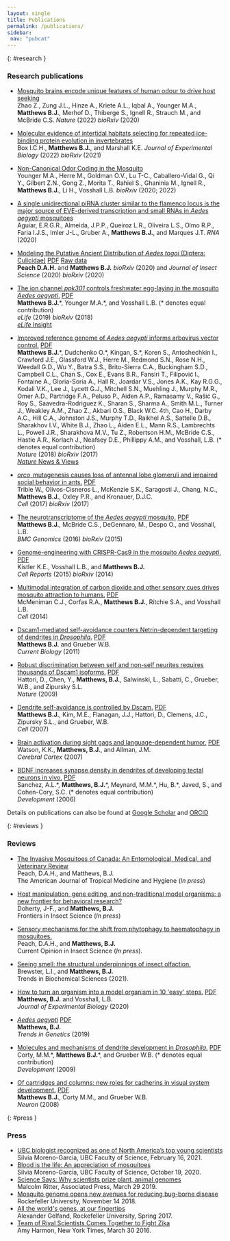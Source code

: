 ```yaml
---
layout: single
title: Publications
permalink: /publications/
sidebar:
 nav: "pubcat"
---
```


{: #research }
### Research publications

- [Mosquito brains encode unique features of human odour to drive host seeking](https://www.nature.com/articles/s41586-022-04675-4)
<br/> Zhao Z., Zung J.L., Hinze A., Kriete A.L., Iqbal A., Younger M.A., **Matthews B.J.**, Merhof D., Thiberge S., Ignell R., Strauch M., and McBride C.S. *Nature* (2022) *bioRxiv* (2020)<br/>

- [Molecular evidence of intertidal habitats selecting for repeated ice-binding protein evolution in invertebrates](https://journals.biologists.com/jeb/article/225/Suppl_1/jeb243409/274373/Molecular-evidence-of-intertidal-habitats)
<br/> Box I.C.H., **Matthews B.J.**, and Marshall K.E. *Journal of Experimental Biology* (2022) *bioRxiv* (2021)<br/>

- [Non-Canonical Odor Coding in the Mosquito](https://www.biorxiv.org/content/10.1101/2020.11.07.368720v2.full) <br/> 
Younger M.A., Herre M., Goldman O.V., Lu T-C., Caballero-Vidal G., Qi Y., Gilbert Z.N., Gong Z., Morita T., Rahiel S., Ghaninia M., Ignell R., **Matthews B.J.**, Li H., Vosshall L.B. *bioRxiv* (2020; 2022)

- [A single unidirectional piRNA cluster similar to the flamenco locus is the major source of EVE-derived transcription and small RNAs in _Aedes aegypti_ mosquitoes](https://rnajournal.cshlp.org/content/early/2020/01/29/rna.073965.119.abstract)
<br/> Aguiar, E.R.G.R., Almeida, J.P.P., Queiroz L.R., Oliveira L.S., Olmo R.P., Faria I.J.S., Imler J-L., Gruber A., **Matthews B.J.**, and Marques J.T. *RNA* (2020) <br/>

- [Modeling the Putative Ancient Distribution of _Aedes togoi_ (Diptera: Culicidae)](https://doi.org/10.1093/jisesa/ieaa035)
[PDF](/assets/pdf/PeachMatthews2020.pdf)
[Raw data](https://doi.org/10.5683/SP2/YPVTYT)
<br/> **Peach D.A.H.** and **Matthews B.J.** *bioRxiv* (2020) and *Journal of Insect Science* (2020) *bioRxiv* (2020)<br/>

- [The ion channel *ppk301* controls freshwater egg-laying in the mosquito *Aedes aegypti*.](https://elifesciences.org/articles/43963)
[PDF](https://elifesciences.org/download/aHR0cHM6Ly9jZG4uZWxpZmVzY2llbmNlcy5vcmcvYXJ0aWNsZXMvNDM5NjMvZWxpZmUtNDM5NjMtdjIucGRm/elife-43963-v2.pdf?_hash=XK2%2FVSdDJiFxbJfsJtbhvwkD3FY%2F77uEpTOPCqaWM%2FY%3D)
 <br/> **Matthews B.J.**\*, Younger M.A.\*, and Vosshall L.B. (\* denotes equal contribution)<br/> *eLife* (2019) *bioRxiv* (2018) <br/>
 [*eLife* Insight](https://elifesciences.org/download/aHR0cHM6Ly9jZG4uZWxpZmVzY2llbmNlcy5vcmcvYXJ0aWNsZXMvNDg2NTQvZWxpZmUtNDg2NTQtdjEucGRm/elife-48654-v1.pdf?_hash=H4Bq%2FL%2BSMby7PPJriumGnbKzJhlQMNcabDB6XgPNPPE%3D)

- [Improved reference genome of *Aedes aegypti* informs arbovirus vector control.](https://www.nature.com/articles/s41586-018-0692-z) [PDF](https://www.nature.com/articles/s41586-018-0692-z.pdf) <br/> **Matthews B.J.**\*, Dudchenko O.\*, Kingan, S.\*, Koren S., Antoshechkin I., Crawford J.E., Glassford W.J., Herre M., Redmond S.N., Rose N.H., Weedall G.D., Wu Y., Batra S.S., Brito-Sierra C.A., Buckingham S.D., Campbell C.L., Chan S., Cox E., Evans B.R., Fansiri T., Filipović I., Fontaine A., Gloria-Soria A., Hall R., Joardar V.S., Jones A.K., Kay R.G.G., Kodali V.K., Lee J., Lycett G.J., Mitchell S.N., Muehling J., Murphy M.R., Omer A.D., Partridge F.A., Peluso P., Aiden A.P., Ramasamy V., Rašić G., Roy S., Saavedra-Rodriguez K., Sharan S., Sharma A., Smith M.L., Turner J., Weakley A.M., Zhao Z., Akbari O.S., Black W.C. 4th, Cao H., Darby A.C., Hill C.A., Johnston J.S., Murphy T.D., Raikhel A.S., Sattelle D.B., Sharakhov I.V., White B.J., Zhao L., Aiden E.L., Mann R.S., Lambrechts L., Powell J.R., Sharakhova M.V., Tu Z., Robertson H.M., McBride C.S., Hastie A.R., Korlach J., Neafsey D.E., Phillippy A.M., and Vosshall, L.B. (\* denotes equal contribution)<br/> *Nature* (2018) *bioRxiv* (2017) <br/>
[*Nature* News & Views](https://www.nature.com/magazine-assets/d41586-018-07266-4/d41586-018-07266-4.pdf)

- [*orco*  mutagenesis causes loss of antennal lobe glomeruli and impaired social behavior in ants.](https://www.cell.com/fulltext/S0092-8674(17)30772-9) [PDF](https://www.cell.com/action/showPdf?pii=S0092-8674%2817%2930772-9)<br/>
Trible W., Olivos-Cisneros L., McKenzie S.K., Saragosti J., Chang, N.C., **Matthews B.J.**, Oxley P.R., and Kronauer, D.J.C. <br/> *Cell* (2017) *bioRxiv* (2017)  
 
- [The neurotranscriptome of the *Aedes aegypti* mosquito.](https://bmcgenomics.biomedcentral.com/articles/10.1186/s12864-015-2239-0) [PDF](https://bmcgenomics.biomedcentral.com/track/pdf/10.1186/s12864-015-2239-0) <br/> **Matthews B.J.**, McBride C.S., DeGennaro, M., Despo O., and Vosshall, L.B. <br/> *BMC Genomics* (2016) *bioRxiv* (2015) 
 
- [Genome-engineering with CRISPR-Cas9 in the mosquito *Aedes aegypti*.](https://www.cell.com/cell-reports/fulltext/S2211-1247(15)00262-4) [PDF](https://www.cell.com/cell-reports/pdfExtended/S2211-1247(15)00262-4) <br/> Kistler K.E., Vosshall L.B., and **Matthews B.J.** <br/> *Cell Reports* (2015) *bioRxiv* (2014) 
 
- [Multimodal integration of carbon dioxide and other sensory cues drives mosquito attraction to humans.](https://www.cell.com/cell/fulltext/S0092-8674(14)00155-X) [PDF](https://www.cell.com/cell/pdfExtended/S0092-8674(14)00155-X) <br/> McMeniman C.J., Corfas R.A., **Matthews B.J.**, Ritchie S.A., and Vosshall L.B. <br/> *Cell* (2014)
 
- [Dscam1-mediated self-avoidance counters Netrin-dependent targeting of dendrites in *Drosophila*.](https://www.cell.com/current-biology/fulltext/S0960-9822(11)00841-4) [PDF](https://www.cell.com/action/showPdf?pii=S0960-9822%2811%2900841-4) <br/> **Matthews B.J.** and Grueber W.B. <br/> *Current Biology* (2011)
 
- [Robust discrimination between self and non-self neurites requires thousands of Dscam1 isoforms.](https://www.nature.com/articles/nature08431) [PDF](/assets/pdf/HattoriNature2009.pdf) <br/> Hattori, D., Chen, Y., **Matthews, B.J.**, Salwinski, L., Sabatti, C., Grueber, W.B., and Zipursky S.L. <br/> *Nature* (2009)
 
- [Dendrite self-avoidance is controlled by Dscam.](https://www.cell.com/cell/fulltext/S0092-8674(07)00470-9) [PDF](https://www.cell.com/action/showPdf?pii=S0092-8674%2807%2900470-9) <br/> **Matthews B.J.**, Kim, M.E., Flanagan, J.J., Hattori, D., Clemens, J.C., Zipursky S.L., and Grueber, W.B. <br/> *Cell* (2007)
 
- [Brain activation during sight gags and language-dependent humor.](https://academic.oup.com/cercor/article/17/2/314/316404) [PDF](/assets/pdf/WatsonCerebralCortex2007.pdf) <br/> Watson, K.K., **Matthews, B.J.**, and Allman, J.M. <br/> *Cerebral Cortex* (2007)
 
- [BDNF increases synapse density in dendrites of developing tectal neurons in vivo.](https://dev.biologists.org/content/133/13/2477) [PDF](https://dev.biologists.org/content/develop/133/13/2477.full.pdf) <br/> Sanchez, A.L.\*, **Matthews, B.J.**\*, Meynard, M.M.\*, Hu, B.\*, Javed, S., and Cohen-Cory, S.C. (\* denotes equal contribution)<br/> *Development* (2006)

Details on publications can also be found at [Google Scholar](https://scholar.google.com/citations?user=REWvweQAAAAJ) and [ORCID](https://orcid.org/0000-0002-8697-699X)

{: #reviews }
### Reviews
- [The Invasive Mosquitoes of Canada: An Entomological, Medical, and Veterinary Review](https://doi.org/10.4269/ajtmh.21-0167)
<br/> Peach, D.A.H., and Matthews, B.J. <br/>The American Journal of Tropical Medicine and Hygiene (*In press*)
- [Host manipulation, gene editing, and non-traditional model organisms: a new frontier for behavioral research?](https://www.frontiersin.org/articles/10.3389/finsc.2022.938644/abstract)
<br/> Doherty, J-F., and **Matthews, B.J.** <br/>Frontiers in Insect Science (*In press*)
- [Sensory mechanisms for the shift from phytophagy to haematophagy in mosquitoes.](https://authors.elsevier.com/sd/article/S2214-5745(22)00065-7)
<br/> Peach, D.A.H., and **Matthews, B.J.** <br/>Current Opinion in Insect Science (*In press*).
- [Seeing smell: the structural underpinnings of insect olfaction.](https://doi.org/10.1016/j.tibs.2021.12.003)
<br/> Brewster, L.I., and **Matthews, B.J.** <br/>Trends in Biochemical Sciences (2021).
- [How to turn an organism into a model organism in 10 'easy' steps.](https://journals.biologists.com/jeb/article/223/Suppl_1/jeb218198/224666/How-to-turn-an-organism-into-a-model-organism-in) [PDF](https://journals.biologists.com/jeb/article-pdf/223/Suppl_1/jeb218198/1680082/jeb218198.pdf) <br/> **Matthews, B.J.** and Vosshall, L.B.<br/> *Journal of Experimental Biology* (2020)

- [*Aedes aegypti*](https://www.cell.com/trends/genetics/fulltext/S0168-9525(19)30051-4) [PDF](https://authors.elsevier.com/a/1Z2Y3cQbIvPMY) <br/> **Matthews, B.J.** <br/> *Trends in Genetics* (2019)

- [Molecules and mechanisms of dendrite development in *Drosophila*.](https://dev.biologists.org/content/136/7/1049) [PDF](https://dev.biologists.org/content/develop/136/7/1049.full.pdf) <br/> Corty, M.M.\*, **Matthews B.J.**\*, and Grueber W.B. (\* denotes equal contribution)<br/> *Development* (2009)
 
- [Of cartridges and columns: new roles for cadherins in visual system development.](https://www.cell.com/fulltext/S0896-6273(08)00270-5) [PDF](https://www.cell.com/action/showPdf?pii=S0896-6273%2808%2900270-5) <br/> **Matthews B.J.**, Corty M.M., and Grueber W.B. <br/> *Neuron* (2008)

{: #press }
### Press
- [UBC biologist recognized as one of North America’s top young scientists](https://science.ubc.ca/news/ubc-biologist-recognized-one-north-america%E2%80%99s-top-young-scientists)<br/> Silvia Moreno-Garcia, UBC Faculty of Science, February 16, 2021.
- [Blood is the life: An appreciation of mosquitoes](https://focus.science.ubc.ca/mosquito-970c4d6de785)<br/> Silvia Moreno-Garcia, UBC Faculty of Science, October 19, 2020.
- [Science Says: Why scientists prize plant, animal genomes](https://www.apnews.com/6b19552bee6a4b4c84d3aaaab7f37cdb) <br/> Malcolm Ritter, Associated Press, March 29 2019.
- [Mosquito genome opens new avenues for reducing bug-borne disease](https://www.rockefeller.edu/news/24300-mosquito-genome-opens-new-avenues-reducing-bug-borne-disease/) <br/> Rockefeller University, November 14 2018.
- [All the world's genes, at our fingertips](https://www.case.org/system/files/media/file/Rockefelleruniversity_SeekSpring2017_CRISPR.pdf) <br/> Alexander Gelfand, Rockefeller University, Spring 2017.
- [Team of Rival Scientists Comes Together to Fight Zika](https://www.nytimes.com/2016/03/31/us/mapping-a-genetic-strategy-to-fight-the-zika-virus.html) <br/> Amy Harmon, New York Times, March 30 2016.
